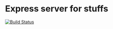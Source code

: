 # Express server for stuffs
[![Build Status](https://travis-ci.org/Warmiq/serveme.svg?branch=master)](https://travis-ci.org/Warmiq/serveme)


